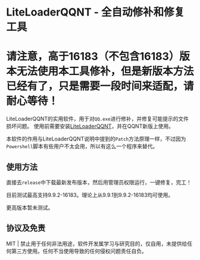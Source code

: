 # LiteLoaderQQNT - 全自动修补和修复工具

# 请注意，高于16183（不包含16183）版本无法使用本工具修补，但是新版本方法已经有了，只是需要一段时间来适配，请耐心等待！

LiteLoaderQQNT的实用软件，用于对`QQ.exe`进行修补，并修复可能提示的文件损坏问题。
使用前需要安装[LiteLoaderQQNT](https://github.com/mo-jinran/LiteLoaderQQNT)，并在QQNT新版上使用。

本软件的作用与LiteLoaderQQNT说明中提到的`Patch`方法原理一样，不过因为`Powershell`脚本有些用户不太会用，所以有这么一个程序来替代。

## 使用方法

直接去`release`中下载最新发布版本，然后用管理员权限运行，一键修复，完工！

目前测试最高支持9.9.2-16183。理论上从9.9.1到9.9.2-16183均可使用。

更高版本暂未测试。



## 协议及免责

MIT | 禁止用于任何非法用途，软件开发属学习与研究目的，仅自用，未提供给任何第三方使用。任何不当使用导致的任何侵权问题责任自负。

